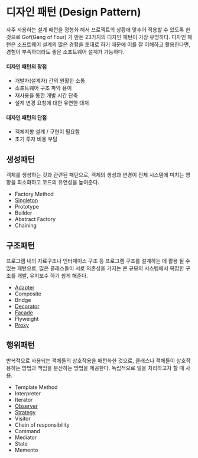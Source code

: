 # 디자인 패턴 (Design Pattern)

자주 사용하는 설계 패턴을 정형화 해서 프로젝트의 상황에 맞추어 적용할 수 있도록 한 것으로 Gof(Gang of Four) 가 만든 23가지의 디자인 패턴이 가장 유명하다. 디자인 패턴은 소프트웨어 설계의 많은 경험을 토대로 하기 때문에 이를 잘 이해하고 활용한다면, 경험이 부족하더라도 좋은 소프트웨어 설계가 가능하다. 

#### 디자인 패턴의 장점
- 개발자(설계자) 간의 원활한 소통
- 소프트웨어 구조 파악 용이
- 재사용을 통한 개발 시간 단축
- 설계 변경 요청에 대한 유연한 대처

#### 대자인 패턴의 단점
- 객체지향 설계 / 구현이 필요함
- 초기 투자 비용 부담


## 생성패턴 

객체를 생성하는 것과 관련된 패턴으로, 객체의 생성과 변경이 전체 시스템에 미치는 영향을 최소화하고 코드의 유연성을 높여준다. 

- Factory Method
- [Singleton](https://github.com/poArlim/WIL/blob/master/Java/design-pattern/singleton.md)
- Prototype
- Builder
- Abstract Factory
- Chaining


## 구조패턴 

프로그램 내의 자료구조나 인터페이스 구조 등 프로그램 구조를 설계하는 데 활용 될 수 있는 패턴으로, 많은 클래스들이 서로 의존성을 가지는 큰 규모의 시스템에서 복잡한 구조를 개발, 유지보수 하기 쉽게 해준다. 

- [Adapter](https://github.com/poArlim/WIL/blob/master/Java/design-pattern/adapter.md)
- Composite
- Bridge
- [Decorator](https://github.com/poArlim/WIL/blob/master/Java/design-pattern/decorator.md)
- [Facade](https://github.com/poArlim/WIL/blob/master/Java/design-pattern/facade.md)
- Flyweight
- [Proxy](https://github.com/poArlim/WIL/blob/master/Java/design-pattern/proxy.md)


## 행위패턴 

반복적으로 사용되는 객체들의 상호작용을 패턴화한 것으로, 클래스나 객체들이 상호작용하는 방법과 책임을 분산하는 방법을 제공한다. 독립적으로 일을 처리하고자 할 때 사용. 

- Template Method
- Interpreter
- Iterator
- [Observer](https://github.com/poArlim/WIL/blob/master/Java/design-pattern/observer.md)
- [Strategy](https://github.com/poArlim/WIL/blob/master/Java/design-pattern/strategy.md)
- Visitor
- Chain of responsibility
- Command
- Mediator
- State
- Memento

